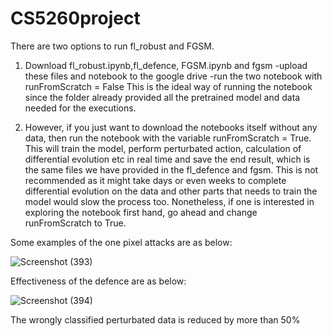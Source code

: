 # CS5260project

There are two options to run fl_robust and FGSM.

1. Download fl_robust.ipynb,fl_defence, FGSM.ipynb and fgsm 
   -upload these files and notebook to the google drive 
   -run the two notebook with runFromScratch = False
This is the ideal way of running the notebook since the folder already provided all the pretrained model and data needed for the executions.

2. However, if you just want to download the notebooks itself without any data, then run the notebook with the variable runFromScratch = True.
This will train the model, perform perturbated action, calculation of differential evolution etc in real time and save the end result, which is the same files we have provided in the fl_defence and fgsm. This is not recommended as it might take days or even weeks to complete differential evolution on the data and other parts that needs to train the model would slow the process too. Nonetheless, if one is interested in exploring the notebook first hand, go ahead and change runFromScratch to True.

Some examples of the one pixel attacks are as below:

![Screenshot (393)](https://user-images.githubusercontent.com/65244703/166104013-95638d28-acfc-4187-8b26-b22481dcb37c.png)

Effectiveness of the defence are as below:

![Screenshot (394)](https://user-images.githubusercontent.com/65244703/166104037-0748e9e2-c1ce-489d-a200-97619ef8c3a7.png)

The wrongly classified perturbated data is reduced by more than 50%
